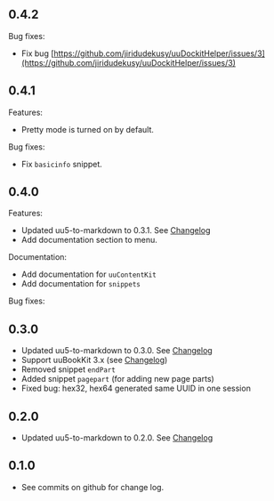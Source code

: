 0.4.2
-----

Bug fixes:
* Fix bug [https://github.com/jiridudekusy/uuDockitHelper/issues/3](https://github.com/jiridudekusy/uuDockitHelper/issues/3) 

0.4.1
-----
Features: 
* Pretty mode is turned on by default.

Bug fixes:
* Fix `basicinfo` snippet.  

0.4.0
-----
Features: 
* Updated uu5-to-markdown to 0.3.1. See [Changelog](https://github.com/jiridudekusy/uu5-to-markdown/blob/master/doc/CHANGELOG.md)
* Add documentation section to menu.

Documentation:
* Add documentation for `uuContentKit`
* Add documentation for `snippets`

Bug fixes:

0.3.0
-----
* Updated uu5-to-markdown to 0.3.0. See [Changelog](https://github.com/jiridudekusy/uu5-to-markdown/blob/master/doc/CHANGELOG.md)
* Support uuBookKit 3.x (see [Changelog](https://uuos9.plus4u.net/uu-bookkitg01-main/78462435-e3f5c648e85f4319bd8fc25ea5be6c2c/book/page?code=rn_3))
* Removed snippet `endPart`
* Added  snippet `pagepart` (for adding new page parts)
* Fixed bug: hex32, hex64 generated same UUID in one session

0.2.0
-----
* Updated uu5-to-markdown to 0.2.0. See [Changelog](https://github.com/jiridudekusy/uu5-to-markdown/blob/master/doc/CHANGELOG.md)

0.1.0
-----
* See commits on github for change log.
